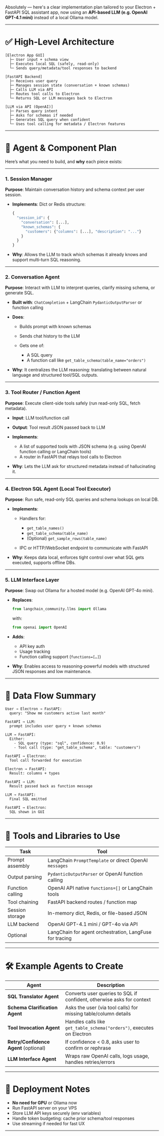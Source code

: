 Absolutely — here's a clear implementation plan tailored to your Electron + FastAPI SQL assistant app, now using an **API-based LLM (e.g. OpenAI GPT-4.1 mini)** instead of a local Ollama model.

---

# ✅ High-Level Architecture

```
[Electron App GUI]
  ├─ User input + schema view
  ├─ Executes local SQL (safely, read-only)
  └─ Sends query/metadata/tool responses to backend

[FastAPI Backend]
  ├─ Receives user query
  ├─ Manages session state (conversation + known schemas)
  ├─ Calls LLM via API
  ├─ Routes tool calls to Electron
  └─ Returns SQL or LLM messages back to Electron

[LLM via API (OpenAI)]
  ├─ Parses query intent
  ├─ Asks for schemas if needed
  ├─ Generates SQL query when confident
  └─ Uses tool calling for metadata / Electron features
```

---

# 🧠 Agent & Component Plan

Here’s what you need to build, and **why** each piece exists:

---

### 1. **Session Manager**

**Purpose**: Maintain conversation history and schema context per user session.

- **Implements**: Dict or Redis structure:

  ```python
  {
    "session_id": {
      "conversation": [...],
      "known_schemas": {
        "customers": {"columns": [...], "description": "..."}
      }
    }
  }
  ```

- **Why**: Allows the LLM to track which schemas it already knows and support multi-turn SQL reasoning.

---

### 2. **Conversation Agent**

**Purpose**: Interact with LLM to interpret queries, clarify missing schema, or generate SQL.

- **Built with**: `ChatCompletion` + LangChain `PydanticOutputParser` or function calling
- **Does**:

  - Builds prompt with known schemas
  - Sends chat history to the LLM
  - Gets one of:

    - A SQL query
    - A function call like `get_table_schema(table_name="orders")`

- **Why**: It centralizes the LLM reasoning: translating between natural language and structured tool/SQL outputs.

---

### 3. **Tool Router / Function Agent**

**Purpose**: Execute client-side tools safely (run read-only SQL, fetch metadata).

- **Input**: LLM tool/function call
- **Output**: Tool result JSON passed back to LLM
- **Implements**:

  - A list of supported tools with JSON schema (e.g. using OpenAI function calling or LangChain tools)
  - A router in FastAPI that relays tool calls to Electron

- **Why**: Lets the LLM ask for structured metadata instead of hallucinating it.

---

### 4. **Electron SQL Agent (Local Tool Executor)**

**Purpose**: Run safe, read-only SQL queries and schema lookups on local DB.

- **Implements**:

  - Handlers for:

    - `get_table_names()`
    - `get_table_schema(table_name)`
    - (Optional) `get_sample_rows(table_name)`

  - IPC or HTTP/WebSocket endpoint to communicate with FastAPI

- **Why**: Keeps data local, enforces tight control over what SQL gets executed, supports offline DBs.

---

### 5. **LLM Interface Layer**

**Purpose**: Swap out Ollama for a hosted model (e.g. OpenAI GPT-4o mini).

- **Replaces**:

  ```python
  from langchain_community.llms import Ollama
  ```

  with:

  ```python
  from openai import OpenAI
  ```

- **Adds**:

  - API key auth
  - Usage tracking
  - Function calling support (`functions=[…]`)

- **Why**: Enables access to reasoning-powerful models with structured JSON responses and low maintenance.

---

# 🔄 Data Flow Summary

```plaintext
User → Electron → FastAPI:
  query: "Show me customers active last month"

FastAPI → LLM:
  prompt includes user query + known schemas

LLM → FastAPI:
  Either:
    - SQL query (type: "sql", confidence: 0.9)
    - Tool call (type: "get_table_schema", table: "customers")

FastAPI → Electron:
  Tool call forwarded for execution

Electron → FastAPI:
  Result: columns + types

FastAPI → LLM:
  Result passed back as function message

LLM → FastAPI:
  Final SQL emitted

FastAPI → Electron:
  SQL shown in GUI
```

---

# 🧰 Tools and Libraries to Use

| Task             | Tool                                                    |
| ---------------- | ------------------------------------------------------- |
| Prompt assembly  | LangChain `PromptTemplate` or direct OpenAI `messages`  |
| Output parsing   | `PydanticOutputParser` or OpenAI function calling       |
| Function calling | OpenAI API native `functions=[]` or LangChain tools     |
| Tool chaining    | FastAPI backend routes / function map                   |
| Session storage  | In-memory dict, Redis, or file-based JSON               |
| LLM backend      | OpenAI GPT-4.1 mini / GPT-4o via API                    |
| Optional         | LangChain for agent orchestration, LangFuse for tracing |

---

# 🛠 Example Agents to Create

| Agent                                 | Description                                                           |
| ------------------------------------- | --------------------------------------------------------------------- |
| **SQL Translator Agent**              | Converts user queries to SQL if confident, otherwise asks for context |
| **Schema Clarification Agent**        | Asks the user (via tool calls) for missing table/column details       |
| **Tool Invocation Agent**             | Handles calls like `get_table_schema("orders")`, executes on Electron |
| **Retry/Confidence Agent** (optional) | If confidence < 0.8, asks user to confirm or rephrase                 |
| **LLM Interface Agent**               | Wraps raw OpenAI calls, logs usage, handles retries/errors            |

---

# 🧱 Deployment Notes

- **No need for GPU** or Ollama now
- Run FastAPI server on your VPS
- Store LLM API keys securely (env variables)
- Handle token budgeting: cache prior schema/tool responses
- Use streaming if needed for fast UX

---

